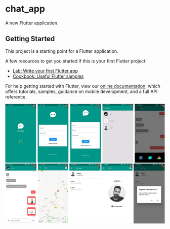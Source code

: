 # chat_app

A new Flutter application.

## Getting Started

This project is a starting point for a Flutter application.

A few resources to get you started if this is your first Flutter project:

- [Lab: Write your first Flutter app](https://flutter.dev/docs/get-started/codelab)
- [Cookbook: Useful Flutter samples](https://flutter.dev/docs/cookbook)

For help getting started with Flutter, view our
[online documentation](https://flutter.dev/docs), which offers tutorials,
samples, guidance on mobile development, and a full API reference.

![alt tag](https://github.com/satishtamada/Chat-App/blob/master/screens/1.png)
![alt tag](https://github.com/satishtamada/Chat-App/blob/master/screens/2.png)
